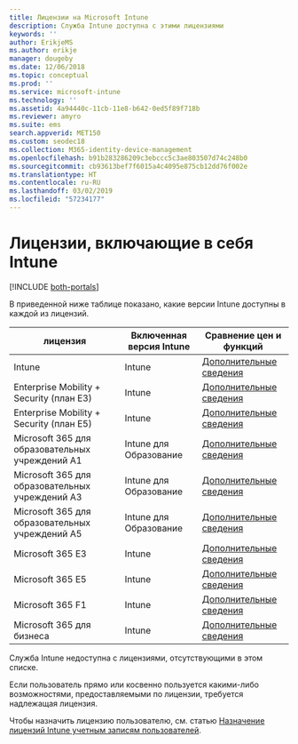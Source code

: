 ```yaml
---
title: Лицензии на Microsoft Intune
description: Служба Intune доступна с этими лицензиями
keywords: ''
author: ErikjeMS
ms.author: erikje
manager: dougeby
ms.date: 12/06/2018
ms.topic: conceptual
ms.prod: ''
ms.service: microsoft-intune
ms.technology: ''
ms.assetid: 4a94440c-11cb-11e8-b642-0ed5f89f718b
ms.reviewer: amyro
ms.suite: ems
search.appverid: MET150
ms.custom: seodec18
ms.collection: M365-identity-device-management
ms.openlocfilehash: b91b283286209c3ebccc5c3ae803507d74c248b0
ms.sourcegitcommit: cb93613bef7f6015a4c4095e875cb12dd76f002e
ms.translationtype: HT
ms.contentlocale: ru-RU
ms.lasthandoff: 03/02/2019
ms.locfileid: "57234177"
---
```

# <a name="licenses-that-include-intune"></a>Лицензии, включающие в себя Intune

[!INCLUDE [both-portals](./includes/note-for-both-portals.md)]

В приведенной ниже таблице показано, какие версии Intune доступны в каждой из лицензий.

| лицензия | Включенная версия Intune | Сравнение цен и функций |
|-----------------------------------------------------------------------|-------------------------------------------------------------|---|
| Intune | Intune | [Дополнительные сведения](https://www.microsoft.com/en-us/cloud-platform/microsoft-intune-pricing) |
| Enterprise Mobility + Security (план E3) | Intune | [Дополнительные сведения](https://www.microsoft.com/en-us/cloud-platform/microsoft-intune-pricing) |
| Enterprise Mobility + Security (план E5) | Intune | [Дополнительные сведения](https://www.microsoft.com/en-us/cloud-platform/microsoft-intune-pricing) |
| Microsoft 365 для образовательных учреждений A1 | Intune для Образование | [Дополнительные сведения](https://www.microsoft.com/en-us/education/buy-license/microsoft365/default.aspx#) |
| Microsoft 365 для образовательных учреждений A3 | Intune для Образование | [Дополнительные сведения](https://www.microsoft.com/en-us/education/buy-license/microsoft365/default.aspx#) |
| Microsoft 365 для образовательных учреждений A5 | Intune для Образование | [Дополнительные сведения](https://www.microsoft.com/en-us/education/buy-license/microsoft365/default.aspx#) |
| Microsoft 365 E3 | Intune | [Дополнительные сведения](https://www.microsoft.com/en-US/microsoft-365/enterprise) |
| Microsoft 365 E5 | Intune | [Дополнительные сведения](https://www.microsoft.com/en-US/microsoft-365/enterprise) |
| Microsoft 365 F1 | Intune | [Дополнительные сведения](https://www.microsoft.com/en-us/microsoft-365/enterprise/firstline) |
| Microsoft 365 для бизнеса | Intune | [Дополнительные сведения](https://www.microsoft.com/en-us/microsoft-365/business) |

Служба Intune недоступна с лицензиями, отсутствующими в этом списке.

Если пользователь прямо или косвенно пользуется какими-либо возможностями, предоставляемыми по лицензии, требуется надлежащая лицензия.

Чтобы назначить лицензию пользователю, см. статью [Назначение лицензий Intune учетным записям пользователей](licenses-assign.md).

